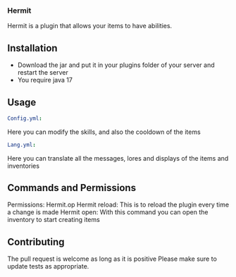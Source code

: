 ### Hermit

Hermit is a plugin that allows your items to have abilities.

## Installation

- Download the jar and put it in your plugins folder of your server and restart the server
- You require java 17



## Usage

```yml
Config.yml:
```
Here you can modify the skills, and also the cooldown of the items
```yml
Lang.yml:
```
Here you can translate all the messages, lores and displays of the items and inventories

## Commands and Permissions
Permissions: Hermit.op
Hermit reload: This is to reload the plugin every time a change is made
Hermit open: With this command you can open the inventory to start creating items

## Contributing
The pull request is welcome as long as it is positive
Please make sure to update tests as appropriate.
